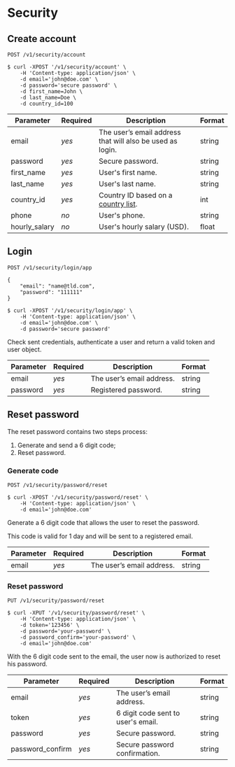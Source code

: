 # Security
## Create account
```
POST /v1/security/account
```
```shell
$ curl -XPOST '/v1/security/account' \
    -H 'Content-type: application/json' \
    -d email='john@doe.com' \
    -d password='secure password' \
    -d first_name=John \
    -d last_name=Doe \
    -d country_id=100
```

| Parameter     | Required | Description                                               | Format |
|---------------|----------|-----------------------------------------------------------|--------|
| email         | *yes*    | The user’s email address that will also be used as login. | string |
| password      | *yes*    | Secure password.                                          | string |
| first_name    | *yes*    | User's first name.                                        | string |
| last_name     | *yes*    | User's last name.                                         | string |
| country_id    | *yes*    | Country ID based on a [country list](#countries).         | int    |
| phone         | *no*     | User's phone.                                             | string |
| hourly_salary | *no*     | User's hourly salary (USD).                               | float  |

## Login
```
POST /v1/security/login/app
```
```
{
    "email": "name@tld.com",
    "password": "111111"
}
```
```shell
$ curl -XPOST '/v1/security/login/app' \
    -H 'Content-type: application/json' \
    -d email='john@doe.com' \
    -d password='secure password'
```

Check sent credentials, authenticate a user and return a valid token and user object.

| Parameter | Required | Description               | Format |
|-----------|----------|---------------------------|--------|
| email     | *yes*    | The user’s email address. | string |
| password  | *yes*    | Registered password.      | string |

## Reset password
The reset password contains two steps process:

1. Generate and send a 6 digit code;
2. Reset password.

### Generate code
```
POST /v1/security/password/reset
```
```shell
$ curl -XPOST '/v1/security/password/reset' \
    -H 'Content-type: application/json' \
    -d email='john@doe.com'
```

Generate a 6 digit code that allows the user to reset the password.

This code is valid for 1 day and will be sent to a registered email.

| Parameter | Required | Description               | Format |
|-----------|----------|---------------------------|--------|
| email     | *yes*    | The user’s email address. | string |

### Reset password
```
PUT /v1/security/password/reset
```
```shell
$ curl -XPUT '/v1/security/password/reset' \
    -H 'Content-type: application/json' \
    -d token='123456' \
    -d password='your-password' \
    -d password_confirm='your-password' \
    -d email='john@doe.com'
```

With the 6 digit code sent to the email, the user now is authorized to reset his password.

| Parameter        | Required | Description                        | Format |
|------------------|----------|------------------------------------|--------|
| email            | *yes*    | The user’s email address.          | string |
| token            | *yes*    | 6 digit code sent to user's email. | string |
| password         | *yes*    | Secure password.                   | string |
| password_confirm | *yes*    | Secure password confirmation.      | string |
